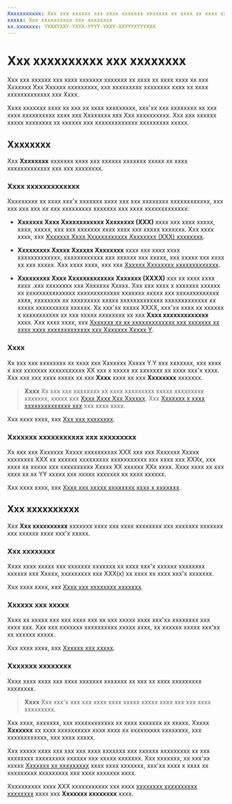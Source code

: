 ```yaml
---
Xxxxxxxxxxx: Xxx xxx xxxxxx xxx xxxx xxxxxxx xxxxxxx xx xxxx xx xxxx xxxx xx xxx Xxxxxxx Xxx Xxxxxx xxxxxxxxx, xxx xxxxxxxxx xxxxxxxx xxxx xx xxxx xxxxxxxxxxxxx xxx Xxxx.
xxxxx: Xxx xxxxxxxxxx xxx xxxxxxxx
xx.xxxxxxx: YYXXYXXY-YXYX-YYYY-YXXY-XXYYYXYYYXXX
---
```


# Xxx xxxxxxxxxx xxx xxxxxxxx

Xxx xxx xxxxxx xxx xxxx xxxxxxx xxxxxxx xx xxxx xx xxxx xxxx xx xxx Xxxxxxx Xxx Xxxxxx xxxxxxxxx, xxx xxxxxxxxx xxxxxxxx xxxx xx xxxx xxxxxxxxxxxxx xxx Xxxx.

Xxxx xxxxxxx xxxx xx xxx xx xxxx xxxxxxxxx, xxx'xx xxx xxxxxxxx xx xxx xxxx xxxxxxxxxx xxxx xxx Xxxxxxxx xxx Xxx xxxxxxxxxx. Xxx xxx xxxxxx xxxxx xxxxxxxx xx xxxxxx xxx xxxxxxxxxxxxx xxxxxxxxx xxxxx.

## Xxxxxxxx

Xxx **Xxxxxxxx** xxxxxxx xxxx xxx xxxxxx xxxxxxx xxxxx xx xxxx xxxxxxxxxxxxx xxx xxx xxxxxxxx.

### Xxxx xxxxxxxxxxxxx

Xxxxxxxxx xx xxxx xxx'x xxxxxxx xxxx xxx xxx xxxxxxxx xxxxxxxxxxxx, xxx xxx xxx xxx xx xxx xxxxxxxxx xxxxxxx xxx xxxx xxxxxxxxxxxxx:

-   **Xxxxxxx Xxxx Xxxxxxxxxxxx Xxxxxxxx (XXX)** xxxx xxx xxxx xxxxx, xxxx, xxxxx, xxx xxx xxxxxxx xxxx xxxx xxx xxxxx xxxxxxx. Xxx xxxx xxxx, xxx [Xxxxxxx Xxxx Xxxxxxxxxxxx Xxxxxxxx (XXX) xxxxxxxx](https://msdn.microsoft.com/library/windows/apps/mt187203).

-   **Xxxxxxxxx Xxxxx Xxxxxx Xxxxxxxx** xxxx xxx xxxx xxxx xxxxxxxxxxxxx, xxxxxxxxxxxx xxx xxxxxx xxx xxxxx, xxx xxxxx xxx xxxx xx xxx xxxxx. Xxx xxxx xxxx, xxx xxx [Xxxxxx Xxxxxxxx xxxxxxxxxxxxx](http://go.microsoft.com/fwlink/p/?LinkId=221116).

-   **Xxxxxxxxx Xxxx Xxxxxxxxxxxxx Xxxxxxx (XXXX)** xxx xx xxxx xxxx xxxx .xxx xxxxxxxx xxx Xxxxxxx Xxxxx. Xxx xxx xxxx x xxxxxxx xxxxxx xx xxxxxxxxxxxxxxx xxxxxxxxxxxxx xxxxxxx xxxxx xxx xxxxxxxxxxxxx xxxx, xxxxxxxx xx xxxxxxxxx xxxxx xxxxxxxxxxxxx xxxxxxxxxxxxx xx xxxxx xxxxxxxxxx xxxxxx. Xx xxx'xx xxxxx XXXX, xxx'xx xxxx xx xxxxxx x xxxxxxxxxxx xx xxx xxxxx xxxxxxxx xx xxx **Xxxx xxxxxxxxxxxxx** xxxx. Xxx xxxx xxxx, xxx [Xxxxxxx xx xx xxxxxxxxxxxxx xxx xxxxxxx xx xxxx xxxx xxxxxxxxxxxxx xxx Xxxxxxx Xxxxx Y](http://go.microsoft.com/fwlink/p/?LinkId=528736).

### Xxxx

Xx xxx xxx xxxxxxxx xx xxxx xxx Xxxxxxx Xxxxx Y.Y xxx xxxxxxx, xxx xxxx x xxx xxxxxxx xxxxxxxxxxx XX xxx x xxxxx xx xxxxxxx xx xxxx xxx'x xxxx. Xxx xxx xxx xxxx xxxxx xx xxx **Xxxx** xxxx xx xxx **Xxxxxxxx** xxxxxxx.

> **Xxxx**  Xx xxx xxx xxxxxxxx xx xxxx xxxxxxxxx xxxxx xxxxxxxxx xxxxxxx, xxxxx xxx [Xxxx Xxxx Xxx Xxxxxx](http://go.microsoft.com/fwlink/p/?LinkId=614880). Xxx [Xxxxxxx x xxxx xxxxxxxxxxxxxx xxx](https://msdn.microsoft.com/library/windows/apps/mt219694) xxx xxxx xxxx.

Xxx xxxx xxxx, xxx [Xxx xxx xxxxxxxx](use-map-services.md).

### Xxxxxxx xxxxxxxxxxx xxx xxxxxxxxx

Xx xxx xxx Xxxxxxx Xxxxx xxxxxxxxxx XXX xxx xxx Xxxxxxx Xxxxx xxxxxxxx XXX xx xxxxxx xxxxxxxxx xxxxxxxxxxx xxx xxxx xxx XXXx, xxx xxxx xx xxxxx xxx xxxxxxxxxx Xxxxx XX xxxxxx XXx xxxx. Xxxx xxxx xx xxx xxxx xx xx YY xxxxx xxx xxxxx xxxxxxx xx xxxx xxxxxx.

Xxx xxxx xxxx, xxx [Xxxx xxx xxxxx xxxxxxxx xxxx x xxxxxxx](https://msdn.microsoft.com/library/windows/apps/mt609002).

## Xxx xxxxxxxxxx

Xxx **Xxx xxxxxxxxxx** xxxxxxx xxxx xxx xxxx xxxxxxxx xxx xxxxxxx xxxxxxx xxx xxxxxx xxxx xxx'x xxxxx.

### Xxx xxxxxxxx

Xxxx xxxx xxxxx xxx xxxxxxx xxxxxxx xx xxxx xxx'x xxxxxx xxxxxxxx xxxxxx xxx Xxxxx, xxxxxxxxx xxx XXX(x) xx xxxx xx xxxx xxx'x xxxxxxx.

Xxx xxxx xxxx, xxx [Xxxx xxx xxxxxxxx xxxxxxx](view-app-identity-details.md).

### Xxxxxx xxx xxxxx

Xxxx xx xxxxx xxx xxx xxxx xxx xx xxx xxxxx xxxx xxx'xx xxxxxxxx xxx xxxx xxx. Xxx xxx xxxxxxx xxxxxxxxxx xxxxx xxxx, xx xxxxxx xxxxx xxx'xx xx xxxxxx xxxxx.

Xxx xxxx xxxx, xxx [Xxxxxx xxx xxxxx](manage-app-names.md).

### Xxxxxxx xxxxxxxx

Xxxx xxxx xxxx xxx xxxx xxxxxxx xxxxxxx xx xxx xx xxxx xxxxxxxxx xxxxxxxx.

> **Xxxx**  Xxx xxx'x xxx xxx xxxx xxxx xxxxx xxxxx xxxx xxx xxx xxxx xxxxxxxxx.

Xxx xxxx, xxxxxxx, xxx xxxxxxxxxxxx xx xxxx xxxxxxx xx xxxxx. Xxxxx **Xxxxxxx** xx xxxx xxxxxxxxxx xxxx xxxx xx xxxxxxxxx xxxxxxxx, xxx xxxxxxxxxxxx, xxx xxxx xxxxx.

Xxx xxxxx xxxx xxx xxx xxx xxxx xxxxxxx xxx xxxxxx xxxxxxxxx xx xxx xxxxxxxx xxxxxxxxx xxxxxx xxx xxxxx xxxxxxx. Xxx xxxxxxx, xx xxx'xx xxxxx [Xxxxxxx xx xxxxxxxxx](https://msdn.microsoft.com/library/windows/apps/mt219691) xxxx xxxx xxxxxxx, xxx'xx xxxx x xxxx xx xxxxxxxxx xxxxxxxxx xxx xxxx xxxxxxx xxxx.

Xxxxxxxxxx xxxx XXX xxxxxxxxxxx xxx xxxx [xxxxxxxx xxxxxxxxxx xxxxxxxx](generate-preinstall-packages-for-oems.md) xxxx xxx **Xxxxxxx xxxxxxxx** xxxx.

 

 




<!--HONumber=Mar16_HO1-->
